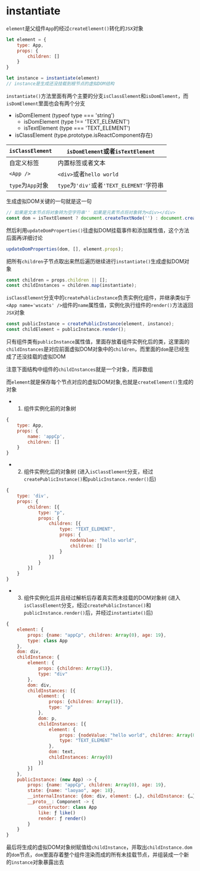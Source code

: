 # instantiate

`element`是父组件`App`的经过`createElement()`转化的`JSX`对象
```js
let element = {
    type: App,
    props: {
        children: []
    }
}

let instance = instantiate(element)
// instance是生成还没挂载到根节点的虚拟DOM结构
```
`instantiate()`方法里面有两个主要的分支`isClassElement`和`isDomElement`，而`isDomElement`里面也会有两个分支

- isDomElement (typeof type === 'string')
    - isDomElement (type !== 'TEXT_ELEMENT')
    - isTextElement (type === 'TEXT_ELEMENT')
- isClassElement (type.prototype.isReactComponent存在)

|`isClassElement`|`isDomElement`或者`isTextElement`|
|-|-|
|自定义标签|内置标签或者文本|
|`<App />`|`<div>`或者`hello world`|
|`type`为`App`对象|`type`为`'div'`或者`'TEXT_ELEMENT'`字符串|

生成虚拟DOM关键的一句就是这一句
```js
// 如果是文本节点将对象转为空字符串'' 如果是元素节点将对象转为<div></div>
const dom = isTextElement ? document.createTextNode('') : document.createElement(type);
```
然后利用`updateDomProperties()`往虚拟DOM挂载事件和添加属性值，这个方法后面再详细讨论
```js
updateDomProperties(dom, [], element.props);
```
把所有`children`子节点取出来然后遍历继续进行`instantiate()`生成虚拟DOM对象
```js
const children = props.children || [];
const childInstances = children.map(instantiate);
```

`isClassElement`分支中的`createPublicInstance`负责实例化组件，并继承类似于`<App name='wscats' />`组件的`name`属性值，实例化执行组件的`render()`方法返回`JSX`对象
```js
const publicInstance = createPublicInstance(element, instance);
const childElement = publicInstance.render();
```

只有组件类有`publicInstance`属性值，里面存放着组件实例化后的类，这里面的`childInstances`是对应前面虚拟DOM对象中的`children`，而里面的`dom`是已经生成了还没挂载的虚拟DOM

注意下面结构中组件的`childInstances`就是一个对象，而非数组

而`element`就是保存每个节点对应的虚拟DOM对象,也就是`createElement()`生成的对象

- 1. 组件实例化前的对象树
```js
{
    type: App,
    props: {
        name: 'appCp',
        children: []
    }
}
```
- 2. 组件实例化后的对象树 (进入`isClassElement`分支，经过`createPublicInstance()`和`publicInstance.render()`后)
```js
{
    type: 'div',
    props: {
        children: [{
            type: "p",
            props: {
                children: [{
                    type: "TEXT_ELEMENT",
                    props: {
                        nodeValue: "hello world",
                        children: []
                    }
                }]
            }
        }]
    }
}
```
- 3. 组件实例化后并且经过解析后存着真实而未挂载的DOM对象树 (进入`isClassElement`分支，经过`createPublicInstance()`和`publicInstance.render()`后，并经过`instantiate()`后)
```js
{
    element: {
        props: {name: "appCp", children: Array(0), age: 19},
        type: class App
    }, 
    dom: div, 
    childInstance: {
        element: {
            props: {children: Array(1)},
            type: "div"
        }, 
        dom: div, 
        childInstances: [{
            element: {
                props: {children: Array(1)},
                type: "p"
            }, 
            dom: p, 
            childInstances: [{
                element: {
                    props: {nodeValue: "hello world", children: Array(0)}
                    type: "TEXT_ELEMENT"
                }, 
                dom: text, 
                childInstances: Array(0)
            }]
        }]
    }, 
    publicInstance: (new App) -> {
        props: {name: "appCp", children: Array(0), age: 19},
        state: {name: "laoyao", age: 18},
        __internalInstance: {dom: div, element: {…}, childInstance: {…}, publicInstance: App}
        __proto__: Component -> {
            constructor: class App
            like: ƒ like()
            render: ƒ render()
        }
    }
}
```
最后将生成的虚拟DOM对象树赋值给`childInstance`，并取出`childInstance.dom`的`dom`节点，`dom`里面存着整个组件渲染而成的所有未挂载节点，并组装成一个新的`instance`对象暴露出去

